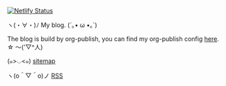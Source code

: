 [![Netlify Status](https://api.netlify.com/api/v1/badges/1eab2ba4-1814-4a59-8e6c-c984b5adb609/deploy-status?branch=org-publish)](https://app.netlify.com/sites/taxodium/deploys)


ヽ(・∀・)ﾉ My blog. (´｡• ω •｡`)

The blog is build by org-publish, you can find my org-publish config [here](https://github.com/Spike-Leung/emacs.d/blob/main/lisp/my-lisp/init-org-publish.el). ☆ ～('▽^人)

 (๑>◡<๑) [sitemap](https://github.com/Spike-Leung/taxodium/blob/org-publish/post/index.org)

ヽ(o＾▽＾o)ノ [RSS](https://taxodium.ink/rss.xml)
